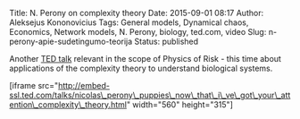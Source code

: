 Title: N. Perony on complexity theory
Date: 2015-09-01 08:17
Author: Aleksejus Kononovicius
Tags: General models, Dynamical chaos, Economics, Network models, N. Perony, biology, ted.com, video
Slug: n-perony-apie-sudetingumo-teorija
Status: published

Another [TED
talk](http://www.ted.com/talks/nicolas_perony_puppies_now_that_i_ve_got_your_attention_complexity_theory)
relevant in the scope of Physics of Risk - this time about applications
of the complexity theory to understand biological systems.

\[iframe
src="http://embed-ssl.ted.com/talks/nicolas\_perony\_puppies\_now\_that\_i\_ve\_got\_your\_attention\_complexity\_theory.html"
width="560" height="315"\]
